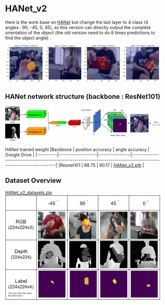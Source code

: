 # HANet_v2

Here is the work base on [HANet](https://github.com/austin2408/HANet) but change the last layer to 4 class (4 angles : 90, -45, 0, 45), so this version can directly output the complete orientation of the object (the old version need to do 8 times predictions to find the object angle) .<br>

![Teaser](figure/pred_sample.png)

## HANet network structure (backbone : ResNet101)<br>
![Teaser](figure/model_structure.png)

HANet trained weight
|Backbone   | position accuracy  | angle accuracy  | Google Drive                                                                                                         |
|:---------:|:------------------:|:---------------:|:--------------------------------------------------------------------------------------------------------------------:|
|Resnet101  | 88.75              | 90.17           | [HANet_v2.pth](https://drive.google.com/file/d/1GdmI3zb83EqiRxhsHjD9sXx9VWmJZCrI/view?usp=sharing)  |


## Dataset Overview
[HANet_v2_datasets.zip](https://drive.google.com/file/d/19wH12w2vgj7ps9x4DrWFZ7P6dZ3F289C/view?usp=sharing)<br>
![Dataset](figure/datasets.png)
